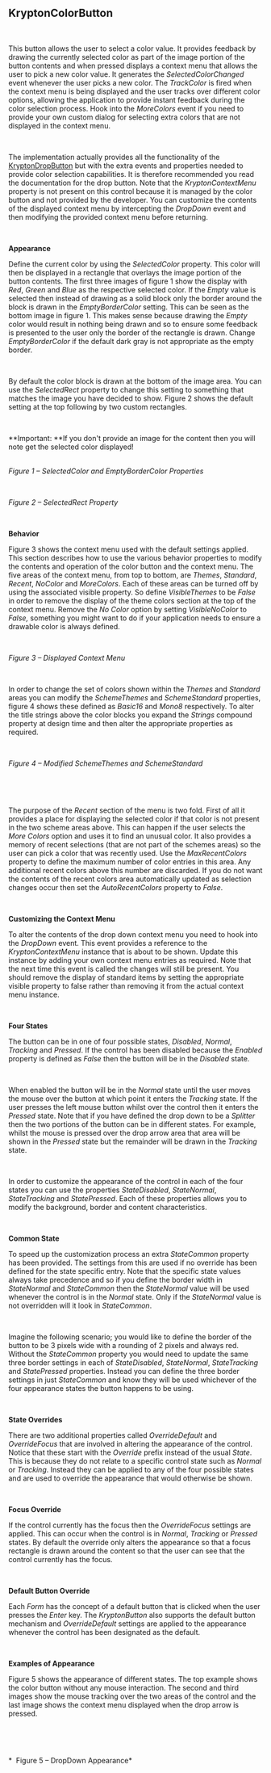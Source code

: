 ## KryptonColorButton

 

This button allows the user to select a color value. It provides feedback by
drawing the currently selected color as part of the image portion of the button
contents and when pressed displays a context menu that allows the user to pick a
new color value. It generates the *SelectedColorChanged* event whenever the user
picks a new color. The *TrackColor* is fired when the context menu is being
displayed and the user tracks over different color options, allowing the
application to provide instant feedback during the color selection process. Hook
into the *MoreColors* event if you need to provide your own custom dialog for
selecting extra colors that are not displayed in the context menu.

 

The implementation actually provides all the functionality of the
[KryptonDropButton](KryptonDropButton.md) but with the extra events and properties
needed to provide color selection capabilities. It is therefore recommended you
read the documentation for the drop button. Note that the *KryptonContextMenu*
property is not present on this control because it is managed by the color
button and not provided by the developer. You can customize the contents of the
displayed context menu by intercepting the *DropDown* event and then modifying
the provided context menu before returning.

 

**Appearance**

Define the current color by using the *SelectedColor* property. This color will
then be displayed in a rectangle that overlays the image portion of the button
contents. The first three images of figure 1 show the display with *Red*,
*Green* and *Blue* as the respective selected color. If the *Empty* value is
selected then instead of drawing as a solid block only the border around the
block is drawn in the *EmptyBorderColor* setting. This can be seen as the bottom
image in figure 1. This makes sense because drawing the *Empty* color would
result in nothing being drawn and so to ensure some feedback is presented to the
user only the border of the rectangle is drawn. Change *EmptyBorderColor* if the
default dark gray is not appropriate as the empty border.

 

By default the color block is drawn at the bottom of the image area. You can use
the *SelectedRect* property to change this setting to something that matches the
image you have decided to show. Figure 2 shows the default setting at the
top following by two custom rectangles.

 

**Important: **If you don't provide an image for the content then you will note
get the selected color displayed!  
 

*Figure 1 – SelectedColor and EmptyBorderColor Properties*

 

*Figure 2 – SelectedRect Property*

 

**Behavior**

Figure 3 shows the context menu used with the default settings applied. This
section describes how to use the various behavior properties to modify the
contents and operation of the color button and the context menu. The five areas
of the context menu, from top to bottom, are *Themes*, *Standard*, *Recent*,
*NoColor* and *MoreColors*. Each of these areas can be turned off by using the
associated visible property. So define *VisibleThemes* to be *False* in order to
remove the display of the theme colors section at the top of the context menu.
Remove the *No Color* option by setting *VisibleNoColor* to *False,* something
you might want to do if your application needs to ensure a drawable color is
always defined.

 

*Figure 3 – Displayed Context Menu*

 

In order to change the set of colors shown within the *Themes* and *Standard*
areas you can modify the *SchemeThemes* and *SchemeStandard* properties, figure
4 shows these defined as *Basic16* and *Mono8* respectively. To alter the title
strings above the color blocks you expand the *Strings* compound property at
design time and then alter the appropriate properties as required.

 

*Figure 4 – Modified SchemeThemes and SchemeStandard*

 

 

The purpose of the *Recent* section of the menu is two fold. First of all it
provides a place for displaying the selected color if that color is not present
in the two scheme areas above. This can happen if the user selects the *More
Colors* option and uses it to find an unusual color. It also provides a memory
of recent selections (that are not part of the schemes areas) so the user can
pick a color that was recently used. Use the *MaxRecentColors* property to
define the maximum number of color entries in this area. Any additional recent
colors above this number are discarded. If you do not want the contents of the
recent colors area automatically updated as selection changes occur then set the
*AutoRecentColors* property to *False*.

 

**Customizing the Context Menu**

To alter the contents of the drop down context menu you need to hook into the
*DropDown* event. This event provides a reference to the *KryptonContextMenu*
instance that is about to be shown. Update this instance by adding your own
context menu entries as required. Note that the next time this event is called
the changes will still be present. You should remove the display of standard
items by setting the appropriate visible property to false rather than removing
it from the actual context menu instance.

 

**Four States**

The button can be in one of four possible states, *Disabled*, *Normal*,
*Tracking* and *Pressed*. If the control has been disabled because the *Enabled*
property is defined as *False* then the button will be in the *Disabled* state.

 

When enabled the button will be in the *Normal* state until the user moves the
mouse over the button at which point it enters the *Tracking* state. If the user
presses the left mouse button whilst over the control then it enters the
*Pressed* state. Note that if you have defined the drop down to be a *Splitter*
then the two portions of the button can be in different states. For example,
whilst the mouse is pressed over the drop arrow area that area will be shown in
the *Pressed* state but the remainder will be drawn in the *Tracking* state.

 

In order to customize the appearance of the control in each of the four states
you can use the properties *StateDisabled*, *StateNormal*, *StateTracking* and
*StatePressed*. Each of these properties allows you to modify the background,
border and content characteristics.

 

**Common State** 

To speed up the customization process an extra *StateCommon* property has been
provided. The settings from this are used if no override has been defined for
the state specific entry. Note that the specific state values always take
precedence and so if you define the border width in *StateNormal* and
*StateCommon* then the *StateNormal* value will be used whenever the control is
in the *Normal* state. Only if the *StateNormal* value is not overridden will it
look in *StateCommon*.

 

Imagine the following scenario; you would like to define the border of the
button to be 3 pixels wide with a rounding of 2 pixels and always red. Without
the *StateCommon* property you would need to update the same three border
settings in each of *StateDisabled*, *StateNormal*, *StateTracking* and
*StatePressed* properties. Instead you can define the three border settings in
just *StateCommon* and know they will be used whichever of the four appearance
states the button happens to be using.

 

**State Overrides** 

There are two additional properties called *OverrideDefault* and *OverrideFocus*
that are involved in altering the appearance of the control. Notice that these
start with the *Override* prefix instead of the usual *State*. This is because
they do not relate to a specific control state such as *Normal* or *Tracking*.
Instead they can be applied to any of the four possible states and are used to
override the appearance that would otherwise be shown.

 

**Focus Override** 

If the control currently has the focus then the *OverrideFocus* settings are
applied. This can occur when the control is in *Normal*, *Tracking* or *Pressed*
states. By default the override only alters the appearance so that a focus
rectangle is drawn around the content so that the user can see that the control
currently has the focus.

 

**Default Button Override** 

Each *Form* has the concept of a default button that is clicked when the user
presses the *Enter* key. The *KryptonButton* also supports the default button
mechanism and *OverrideDefault* settings are applied to the appearance whenever
the control has been designated as the default.

 

**Examples of Appearance** 

Figure 5 shows the appearance of different states. The top example shows the
color button without any mouse interaction. The second and third images show the
mouse tracking over the two areas of the control and the last image shows the
context menu displayed when the drop arrow is pressed.

 

 

*  Figure 5 – DropDown Appearance*  


 
